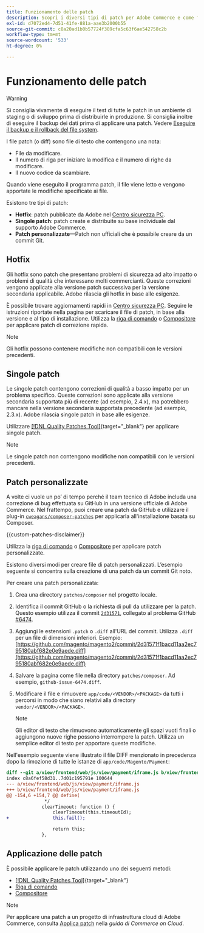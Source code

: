 ```yaml
---
title: Funzionamento delle patch
description: Scopri i diversi tipi di patch per Adobe Commerce e come funzionano.
exl-id: d7072ed4-7d51-41fe-881a-aae3b2000b55
source-git-commit: c8a20ad1b0b57724f389cfa5c63f6ae542758c2b
workflow-type: tm+mt
source-wordcount: '533'
ht-degree: 0%

---
```


# Funzionamento delle patch

>[!WARNING]
>
>Si consiglia vivamente di eseguire il test di tutte le patch in un ambiente di staging o di sviluppo prima di distribuirle in produzione. Si consiglia inoltre di eseguire il backup dei dati prima di applicare una patch. Vedere [Eseguire il backup e il rollback del file system](../../installation/tutorials/backup.md).

I file patch (o diff) sono file di testo che contengono una nota:

- File da modificare.
- Il numero di riga per iniziare la modifica e il numero di righe da modificare.
- Il nuovo codice da scambiare.

Quando viene eseguito il programma patch, il file viene letto e vengono apportate le modifiche specificate ai file.

Esistono tre tipi di patch:

- **Hotfix**: patch pubblicate da Adobe nel [Centro sicurezza PC](https://magento.com/security/patches).
- **Singole patch**: patch create e distribuite su base individuale dal supporto Adobe Commerce.
- **Patch personalizzate**—Patch non ufficiali che è possibile creare da un commit Git.

## Hotfix

Gli hotfix sono patch che presentano problemi di sicurezza ad alto impatto o problemi di qualità che interessano molti commercianti. Queste correzioni vengono applicate alla versione patch successiva per la versione secondaria applicabile. Adobe rilascia gli hotfix in base alle esigenze.

È possibile trovare aggiornamenti rapidi in [Centro sicurezza PC](https://magento.com/security/patches). Seguire le istruzioni riportate nella pagina per scaricare il file di patch, in base alla versione e al tipo di installazione. Utilizza la [riga di comando](../patches/apply.md#) o [Compositore](../patches/apply.md) per applicare patch di correzione rapida.

>[!NOTE]
>
>Gli hotfix possono contenere modifiche non compatibili con le versioni precedenti.

## Singole patch

Le singole patch contengono correzioni di qualità a basso impatto per un problema specifico. Queste correzioni sono applicate alla versione secondaria supportata più di recente (ad esempio, 2.4.x), ma potrebbero mancare nella versione secondaria supportata precedente (ad esempio, 2.3.x). Adobe rilascia singole patch in base alle esigenze.

Utilizzare [[!DNL Quality Patches Tool]](https://experienceleague.adobe.com/tools/commerce-quality-patches/index.html?lang=it){target="_blank"} per applicare singole patch.

>[!NOTE]
>
>Le singole patch non contengono modifiche non compatibili con le versioni precedenti.

## Patch personalizzate

A volte ci vuole un po’ di tempo perché il team tecnico di Adobe includa una correzione di bug effettuata su GitHub in una versione ufficiale di Adobe Commerce. Nel frattempo, puoi creare una patch da GitHub e utilizzare il plug-in [`cweagans/composer-patches`](https://github.com/cweagans/composer-patches/) per applicarla all&#39;installazione basata su Composer.

{{custom-patches-disclaimer}}

Utilizza la [riga di comando](apply.md#command-line) o [Compositore](apply.md#composer) per applicare patch personalizzate.

Esistono diversi modi per creare file di patch personalizzati. L’esempio seguente si concentra sulla creazione di una patch da un commit Git noto.

Per creare una patch personalizzata:

1. Crea una directory `patches/composer` nel progetto locale.
1. Identifica il commit GitHub o la richiesta di pull da utilizzare per la patch. Questo esempio utilizza il commit [`2d31571`](https://github.com/magento/magento2/commit/2d31571f1bacd11aa2ec795180abf682e0e9aede), collegato al problema GitHub [#6474](https://github.com/magento/magento2/issues/6474).
1. Aggiungi le estensioni `.patch` o `.diff` all&#39;URL del commit. Utilizza `.diff` per un file di dimensioni inferiori. Esempio: [https://github.com/magento/magento2/commit/2d31571f1bacd11aa2ec795180abf682e0e9aede.diff](https://github.com/magento/magento2/commit/2d31571f1bacd11aa2ec795180abf682e0e9aede.diff)
1. Salvare la pagina come file nella directory `patches/composer`. Ad esempio, `github-issue-6474.diff`.
1. Modificare il file e rimuovere `app/code/<VENDOR>/<PACKAGE>` da tutti i percorsi in modo che siano relativi alla directory `vendor/<VENDOR>/<PACKAGE>`.

   >[!NOTE]
   >
   >Gli editor di testo che rimuovono automaticamente gli spazi vuoti finali o aggiungono nuove righe possono interrompere la patch. Utilizza un semplice editor di testo per apportare queste modifiche.

Nell&#39;esempio seguente viene illustrato il file DIFF menzionato in precedenza dopo la rimozione di tutte le istanze di `app/code/Magento/Payment`:

```diff
diff --git a/view/frontend/web/js/view/payment/iframe.js b/view/frontend/web/js/view/payment/iframe.js
index c8a6fef58d31..7d01c195791e 100644
--- a/view/frontend/web/js/view/payment/iframe.js
+++ b/view/frontend/web/js/view/payment/iframe.js
@@ -154,6 +154,7 @@ define(
              */
             clearTimeout: function () {
                 clearTimeout(this.timeoutId);
+                this.fail();

                 return this;
             },
```

## Applicazione delle patch

È possibile applicare le patch utilizzando uno dei seguenti metodi:

- [[!DNL Quality Patches Tool]](https://experienceleague.adobe.com/tools/commerce-quality-patches/index.html?lang=it){target="_blank"}
- [Riga di comando](/help/upgrade/patches/apply.md#command-line)
- [Compositore](/help/upgrade/patches/apply.md#composer)

>[!NOTE]
>
>Per applicare una patch a un progetto di infrastruttura cloud di Adobe Commerce, consulta [Applica patch](https://experienceleague.adobe.com/docs/commerce-cloud-service/user-guide/develop/upgrade/apply-patches.html?lang=it) nella _guida di Commerce on Cloud_.
